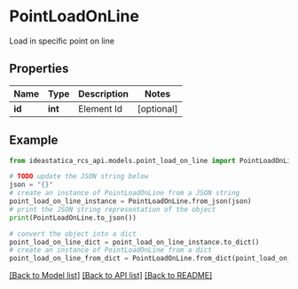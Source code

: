 # PointLoadOnLine

Load in specific point on line

## Properties

Name | Type | Description | Notes
------------ | ------------- | ------------- | -------------
**id** | **int** | Element Id | [optional] 

## Example

```python
from ideastatica_rcs_api.models.point_load_on_line import PointLoadOnLine

# TODO update the JSON string below
json = "{}"
# create an instance of PointLoadOnLine from a JSON string
point_load_on_line_instance = PointLoadOnLine.from_json(json)
# print the JSON string representation of the object
print(PointLoadOnLine.to_json())

# convert the object into a dict
point_load_on_line_dict = point_load_on_line_instance.to_dict()
# create an instance of PointLoadOnLine from a dict
point_load_on_line_from_dict = PointLoadOnLine.from_dict(point_load_on_line_dict)
```
[[Back to Model list]](../README.md#documentation-for-models) [[Back to API list]](../README.md#documentation-for-api-endpoints) [[Back to README]](../README.md)



